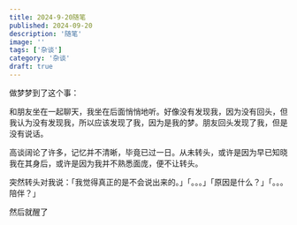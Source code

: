 ```yaml
---
title: 2024-9-20随笔
published: 2024-09-20
description: '随笔'
image: ''
tags: ['杂谈']
category: '杂谈'
draft: true
---
```


做梦梦到了这个事：

和朋友坐在一起聊天，我坐在后面悄悄地听。好像没有发现我，因为没有回头，但我认为没有发现我，所以应该发现了我，因为是我的梦。朋友回头发现了我，但是没有说话。

高谈阔论了许多，记忆并不清晰，毕竟已过一日。从未转头，或许是因为早已知晓我在其身后，或许是因为我并不熟悉面庞，便不让转头。

突然转头对我说：「我觉得真正的是不会说出来的。」「。。。」「原因是什么？」「。。。陪伴？」

然后就醒了





